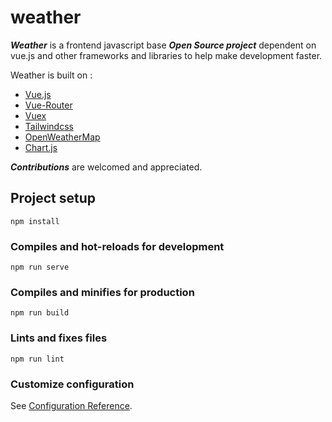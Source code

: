 # weather
_******Weather******_ is a frontend javascript base _**Open Source project**_ dependent on vue.js and other frameworks and libraries to help make development faster.

Weather is built on :
- [Vue.js](https://vuejs.org/)
- [Vue-Router](https://https://router.vuejs.org/)
- [Vuex](https://vuex.vuejs.org/)         
- [Tailwindcss](https://tailwindcss.com/)
- [OpenWeatherMap](https://openweathermap.org)
- [Chart.js](https://www.chartjs.org)

_****Contributions****_ are welcomed and appreciated.

## Project setup
```
npm install
```

### Compiles and hot-reloads for development
```
npm run serve
```

### Compiles and minifies for production
```
npm run build
```

### Lints and fixes files
```
npm run lint
```

### Customize configuration
See [Configuration Reference](https://cli.vuejs.org/config/).
